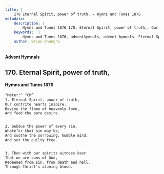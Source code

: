 ```yaml
---
title: |
    170 Eternal Spirit, power of truth, - Hymns and Tunes 1876
metadata:
    description: |
        Hymns and Tunes 1876 170. Eternal Spirit, power of truth,. Our contrite hearts inspire; Revive the flame of heavenly love, And feed the pure desire. 
    keywords:  |
        Hymns and Tunes 1876, adventhymnals, advent hymnals, Eternal Spirit, power of truth,, Our contrite hearts inspire;, 
    author: Brian Onang'o
---
```


#### Advent Hymnals
## 170. Eternal Spirit, power of truth,
####  Hymns and Tunes 1876

```txt
^Meter:^ ^CM^
1. Eternal Spirit, power of truth,
Our contrite hearts inspire;
Revive the flame of heavenly love,
And feed the pure desire.


2. Subdue the power of every sin,
Whate’er that sin may be,
And soothe the sorrowing, humble mind,
And set the guilty free.


3. Then with our spirits witness bear
That we are sons of God,
Redeemed from sin, from death and hell,
Through Christ’s atoning blood.
```